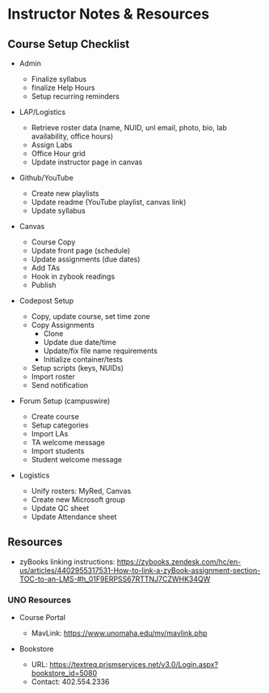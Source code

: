 
# Instructor Notes & Resources

## Course Setup Checklist

* Admin
  * Finalize syllabus
  * finalize Help Hours
  * Setup recurring reminders

* LAP/Logistics
  * Retrieve roster data (name, NUID, unl email, photo, bio, lab availability, office hours)
  * Assign Labs
  * Office Hour grid
  * Update instructor page in canvas

* Github/YouTube
  * Create new playlists
  * Update readme (YouTube playlist, canvas link)
  * Update syllabus

* Canvas
  * Course Copy
  * Update front page (schedule)
  * Update assignments (due dates)
  * Add TAs
  * Hook in zybook readings
  * Publish

* Codepost Setup
  * Copy, update course, set time zone
  * Copy Assignments
    * Clone
    * Update due date/time
    * Update/fix file name requirements
    * Initialize container/tests
  * Setup scripts (keys, NUIDs)
  * Import roster
  * Send notification

* Forum Setup (campuswire)
  * Create course
  * Setup categories
  * Import LAs
  * TA welcome message
  * Import students
  * Student welcome message

* Logistics
  * Unify rosters: MyRed, Canvas
  * Create new Microsoft group
  * Update QC sheet
  * Update Attendance sheet

## Resources

* zyBooks linking instructions: https://zybooks.zendesk.com/hc/en-us/articles/4402955317531-How-to-link-a-zyBook-assignment-section-TOC-to-an-LMS-#h_01F9ERPSS67RTTNJ7CZWHK34QW

### UNO Resources

* Course Portal
  * MavLink: https://www.unomaha.edu/my/mavlink.php

* Bookstore
  * URL: https://textreq.prismservices.net/v3.0/Login.aspx?bookstore_id=5080
  * Contact: 402.554.2336
